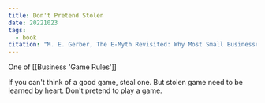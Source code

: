 ```yaml
---
title: Don't Pretend Stolen
date: 20221023
tags:
  - book
citation: "M. E. Gerber, The E-Myth Revisited: Why Most Small Businesses Don’t Work and What to Do About It. Harper Collins, 2009."
---
```

One of [[Business 'Game Rules']]

If you can't think of a good game, steal one. But stolen game need to be learned by heart. Don't pretend to play a game.